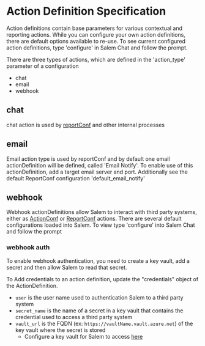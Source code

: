 # Action Definition Specification
Action definitions contain base parameters for various contextual and reporting actions.  While you can configure your own action definitions, there are default options available to re-use.  To see current configured action definitions, type 'configure' in Salem Chat and follow the prompt.

There are three types of actions, which are defined in the 'action_type' parameter of a configuration

- chat
- email
- webhook

## chat

chat action is used by [reportConf](/docs/confSpec/ReportConf.md) and other internal processes

## email

Email action type is used by reportConf and by default one email actionDefinition will be defined, called 'Email Notify'. To enable use of this actionDefinition, add a target email server and port. Additionally see the default ReportConf configuration 'default_email_notify'

## webhook
Webhook actionDefinitions allow Salem to interact with third party systems, either as [ActionConf](/docs/confSpec/ActionConf.md) or [ReportConf](/docs/confSpec/ReportConf.md) actions.  There are several default configurations loaded into Salem.  To view type 'configure' into Salem Chat and follow the prompt

### webhook auth
To enable webhook authentication, you need to create a key vault, add a secret and then allow Salem to read that secret.

To Add credentials to an action definition, update the "credentials" object of the ActionDefinition.
* `user` is the user name used to authentication Salem to a third party system
* `secret_name` is the name of a secret in a key vault that contains the credential used to access a third party system
* `vault_url` is the FQDN (ex: `https://vaultName.vault.azure.net`) of the key vault where the secret is stored
    * Configure a key vault for Salem to access [here](../guides/configureSecrets.md)